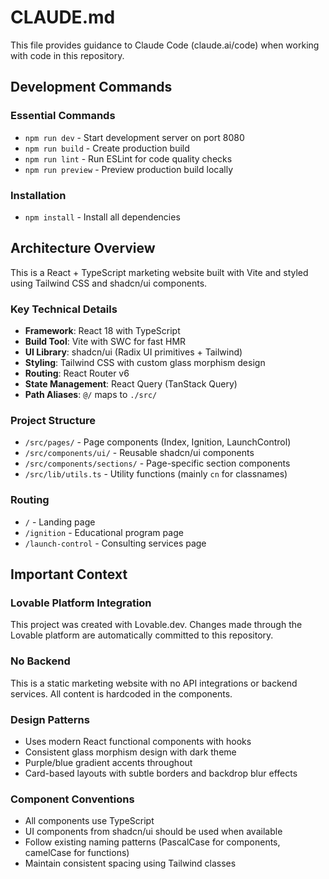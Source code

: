 # CLAUDE.md

This file provides guidance to Claude Code (claude.ai/code) when working with code in this repository.

## Development Commands

### Essential Commands
- `npm run dev` - Start development server on port 8080
- `npm run build` - Create production build
- `npm run lint` - Run ESLint for code quality checks
- `npm run preview` - Preview production build locally

### Installation
- `npm install` - Install all dependencies

## Architecture Overview

This is a React + TypeScript marketing website built with Vite and styled using Tailwind CSS and shadcn/ui components.

### Key Technical Details
- **Framework**: React 18 with TypeScript
- **Build Tool**: Vite with SWC for fast HMR
- **UI Library**: shadcn/ui (Radix UI primitives + Tailwind)
- **Styling**: Tailwind CSS with custom glass morphism design
- **Routing**: React Router v6
- **State Management**: React Query (TanStack Query)
- **Path Aliases**: `@/` maps to `./src/`

### Project Structure
- `/src/pages/` - Page components (Index, Ignition, LaunchControl)
- `/src/components/ui/` - Reusable shadcn/ui components
- `/src/components/sections/` - Page-specific section components
- `/src/lib/utils.ts` - Utility functions (mainly `cn` for classnames)

### Routing
- `/` - Landing page
- `/ignition` - Educational program page
- `/launch-control` - Consulting services page

## Important Context

### Lovable Platform Integration
This project was created with Lovable.dev. Changes made through the Lovable platform are automatically committed to this repository.

### No Backend
This is a static marketing website with no API integrations or backend services. All content is hardcoded in the components.

### Design Patterns
- Uses modern React functional components with hooks
- Consistent glass morphism design with dark theme
- Purple/blue gradient accents throughout
- Card-based layouts with subtle borders and backdrop blur effects

### Component Conventions
- All components use TypeScript
- UI components from shadcn/ui should be used when available
- Follow existing naming patterns (PascalCase for components, camelCase for functions)
- Maintain consistent spacing using Tailwind classes